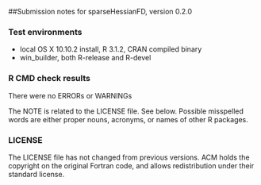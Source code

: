 ##Submission notes for sparseHessianFD, version 0.2.0


### Test environments

-  local OS X 10.10.2 install, R 3.1.2, CRAN compiled binary
-  win_builder, both R-release and R-devel

### R CMD check results
There were no ERRORs or WARNINGs

The NOTE is related to the LICENSE file.  See below.
Possible misspelled words are either proper nouns, acronyms, or names
of other R packages.

### LICENSE
The LICENSE file has not changed from previous versions.  ACM holds the
copyright on the original Fortran code, and allows redistribution
under their standard license.
